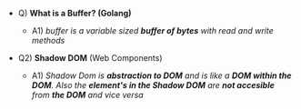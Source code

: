 
- Q) **What is a Buffer? (Golang)**

  - A1) *buffer is a variable sized __buffer of bytes__ with read and write methods*

- Q2) **Shadow DOM** (Web Components)
  
  - A1) *Shadow Dom is __abstraction to DOM__ and is like a __DOM within the DOM__. Also the __element's in the Shadow DOM__ are __not accesible__ from __the DOM__ and vice versa*
